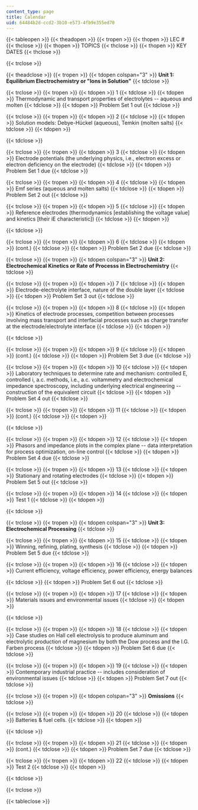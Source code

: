 ```yaml
---
content_type: page
title: Calendar
uid: 64484b2d-ccd2-3b10-e573-4fb9e355ed70
---
```


{{< tableopen >}}
{{< theadopen >}}
{{< tropen >}}
{{< thopen >}}
LEC #
{{< thclose >}}
{{< thopen >}}
TOPICS
{{< thclose >}}
{{< thopen >}}
KEY DATES
{{< thclose >}}

{{< trclose >}}

{{< theadclose >}}
{{< tropen >}}
{{< tdopen colspan="3" >}}
**Unit 1: Equilibrium Electrochemistry or "Ions in Solution"**
{{< tdclose >}}

{{< trclose >}}
{{< tropen >}}
{{< tdopen >}}
1
{{< tdclose >}}
{{< tdopen >}}
Thermodynamic and transport properties of electrolytes -- aqueous and molten
{{< tdclose >}}
{{< tdopen >}}
Problem Set 1 out
{{< tdclose >}}

{{< trclose >}}
{{< tropen >}}
{{< tdopen >}}
2
{{< tdclose >}}
{{< tdopen >}}
Solution models: Debye-Hückel (aqueous), Temkin (molten salts)
{{< tdclose >}}
{{< tdopen >}}

{{< tdclose >}}

{{< trclose >}}
{{< tropen >}}
{{< tdopen >}}
3
{{< tdclose >}}
{{< tdopen >}}
Electrode potentials (the underlying physics, i.e., electron excess or electron deficiency on the electrode)
{{< tdclose >}}
{{< tdopen >}}
Problem Set 1 due
{{< tdclose >}}

{{< trclose >}}
{{< tropen >}}
{{< tdopen >}}
4
{{< tdclose >}}
{{< tdopen >}}
Emf series (aqueous and molten salts)
{{< tdclose >}}
{{< tdopen >}}
Problem Set 2 out
{{< tdclose >}}

{{< trclose >}}
{{< tropen >}}
{{< tdopen >}}
5
{{< tdclose >}}
{{< tdopen >}}
Reference electrodes (thermodynamics \[establishing the voltage value\] and kinetics \[their iE characteristic\])
{{< tdclose >}}
{{< tdopen >}}

{{< tdclose >}}

{{< trclose >}}
{{< tropen >}}
{{< tdopen >}}
6
{{< tdclose >}}
{{< tdopen >}}
(cont.)
{{< tdclose >}}
{{< tdopen >}}
Problem Set 2 due
{{< tdclose >}}

{{< trclose >}}
{{< tropen >}}
{{< tdopen colspan="3" >}}
**Unit 2: Electrochemical Kinetics or Rate of Processs in Electrochemistry**
{{< tdclose >}}

{{< trclose >}}
{{< tropen >}}
{{< tdopen >}}
7
{{< tdclose >}}
{{< tdopen >}}
Electrode-electrolyte interface, nature of the double layer
{{< tdclose >}}
{{< tdopen >}}
Problem Set 3 out
{{< tdclose >}}

{{< trclose >}}
{{< tropen >}}
{{< tdopen >}}
8
{{< tdclose >}}
{{< tdopen >}}
Kinetics of electrode processes, competition between processes involving mass transport and interfacial processes such as charge transfer at the electrode/electrolyte interface
{{< tdclose >}}
{{< tdopen >}}

{{< tdclose >}}

{{< trclose >}}
{{< tropen >}}
{{< tdopen >}}
9
{{< tdclose >}}
{{< tdopen >}}
(cont.)
{{< tdclose >}}
{{< tdopen >}}
Problem Set 3 due
{{< tdclose >}}

{{< trclose >}}
{{< tropen >}}
{{< tdopen >}}
10
{{< tdclose >}}
{{< tdopen >}}
Laboratory techniques to determine rate and mechanism: controlled E, controlled i, a.c. methods, i.e., a.c. voltammetry and electrochemical impedance spectroscopy, including underlying electrical engineering -- construction of the equivalent circuit
{{< tdclose >}}
{{< tdopen >}}
Problem Set 4 out
{{< tdclose >}}

{{< trclose >}}
{{< tropen >}}
{{< tdopen >}}
11
{{< tdclose >}}
{{< tdopen >}}
(cont.)
{{< tdclose >}}
{{< tdopen >}}

{{< tdclose >}}

{{< trclose >}}
{{< tropen >}}
{{< tdopen >}}
12
{{< tdclose >}}
{{< tdopen >}}
Phasors and impedance plots in the complex plane -- data interpretation for process optimization, on-line control
{{< tdclose >}}
{{< tdopen >}}
Problem Set 4 due
{{< tdclose >}}

{{< trclose >}}
{{< tropen >}}
{{< tdopen >}}
13
{{< tdclose >}}
{{< tdopen >}}
Stationary and rotating electrodes
{{< tdclose >}}
{{< tdopen >}}
Problem Set 5 out
{{< tdclose >}}

{{< trclose >}}
{{< tropen >}}
{{< tdopen >}}
14
{{< tdclose >}}
{{< tdopen >}}
Test 1
{{< tdclose >}}
{{< tdopen >}}

{{< tdclose >}}

{{< trclose >}}
{{< tropen >}}
{{< tdopen colspan="3" >}}
**Unit 3: Electrochemical Processing**
{{< tdclose >}}

{{< trclose >}}
{{< tropen >}}
{{< tdopen >}}
15
{{< tdclose >}}
{{< tdopen >}}
Winning, refining, plating, synthesis
{{< tdclose >}}
{{< tdopen >}}
Problem Set 5 due
{{< tdclose >}}

{{< trclose >}}
{{< tropen >}}
{{< tdopen >}}
16
{{< tdclose >}}
{{< tdopen >}}
Current efficiency, voltage efficiency, power efficiency, energy balances  

{{< tdclose >}}
{{< tdopen >}}
Problem Set 6 out
{{< tdclose >}}

{{< trclose >}}
{{< tropen >}}
{{< tdopen >}}
17
{{< tdclose >}}
{{< tdopen >}}
Materials issues and environmental issues
{{< tdclose >}}
{{< tdopen >}}

{{< tdclose >}}

{{< trclose >}}
{{< tropen >}}
{{< tdopen >}}
18
{{< tdclose >}}
{{< tdopen >}}
Case studies on Hall cell electrolysis to produce aluminum and electrolytic production of magnesium by both the Dow process and the I.G. Farben process
{{< tdclose >}}
{{< tdopen >}}
Problem Set 6 due
{{< tdclose >}}

{{< trclose >}}
{{< tropen >}}
{{< tdopen >}}
19
{{< tdclose >}}
{{< tdopen >}}
Contemporary industrial practice -- includes consideration of environmental issues
{{< tdclose >}}
{{< tdopen >}}
Problem Set 7 out
{{< tdclose >}}

{{< trclose >}}
{{< tropen >}}
{{< tdopen colspan="3" >}}
**Omissions**
{{< tdclose >}}

{{< trclose >}}
{{< tropen >}}
{{< tdopen >}}
20
{{< tdclose >}}
{{< tdopen >}}
Batteries & fuel cells.
{{< tdclose >}}
{{< tdopen >}}

{{< tdclose >}}

{{< trclose >}}
{{< tropen >}}
{{< tdopen >}}
21
{{< tdclose >}}
{{< tdopen >}}
(cont.)
{{< tdclose >}}
{{< tdopen >}}
Problem Set 7 due
{{< tdclose >}}

{{< trclose >}}
{{< tropen >}}
{{< tdopen >}}
22
{{< tdclose >}}
{{< tdopen >}}
Test 2
{{< tdclose >}}
{{< tdopen >}}

{{< tdclose >}}

{{< trclose >}}

{{< tableclose >}}